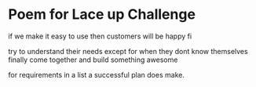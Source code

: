 # Poem for Lace up Challenge

if we make it easy to use
    then customers will be happy
fi

try
    to understand their needs
except
    for when they dont know themselves
finally
    come together and build something awesome

for requirements in a list
    a successful plan does make.
